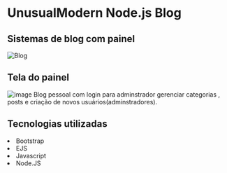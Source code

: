 # UnusualModern Node.js Blog
## Sistemas de blog com painel
![Blog](https://user-images.githubusercontent.com/69487022/123870803-3e6a0280-d909-11eb-9706-b113291b8ffb.png)
## Tela do painel
![image](https://user-images.githubusercontent.com/69487022/123870932-6a858380-d909-11eb-9514-cc1feaeec195.png)
Blog pessoal com login para adminstrador gerenciar categorias , posts e criação de novos usuários(adminstradores).

## Tecnologias utilizadas
<li>Bootstrap</li>
<li>EJS</li>
<li>Javascript</li>
<li>Node.JS</li>

